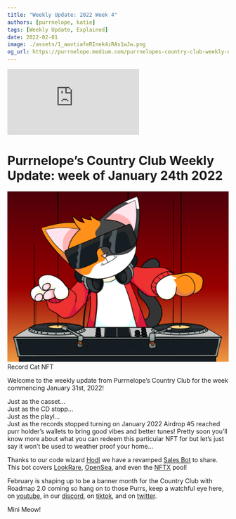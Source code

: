```yaml
---
title: "Weekly Update: 2022 Week 4"
authors: [purrnelope, katie]
tags: [Weekly Update, Explained]
date: 2022-02-01
image: ./assets/1_awvtiafeRInek4iRAs1wJw.png
og_url: https://purrnelope.medium.com/purrnelopes-country-club-weekly-update-week-of-january-24th-2022-2be602824220
---
```


<iframe src="https://www.youtube.com/embed/5Vh95pagGA8" title="YouTube video player" frameborder="0" allow="accelerometer; autoplay; clipboard-write; encrypted-media; gyroscope; picture-in-picture" allowFullScreen></iframe>

<!--truncate-->

# Purrnelope’s Country Club Weekly Update: week of January 24th 2022

![](./assets/1_awvtiafeRInek4iRAs1wJw.png)Record Cat NFT

Welcome to the weekly update from Purrnelope’s Country Club for the week commencing January 31st, 2022!

Just as the casset…  
Just as the CD stopp…  
Just as the playl…  
Just as the records stopped turning on January 2022 Airdrop #5 reached purr holder’s wallets to bring good vibes and better tunes! Pretty soon you’ll know more about what you can redeem this particular NFT for but let’s just say it won’t be used to weather proof your home…

Thanks to our code wizard [Hodl](https://twitter.com/hodl_pcc) we have a revamped [Sales Bot](https://twitter.com/botpcc1) to share. This bot covers [LookRare](https://looksrare.org/collections/0x9759226B2F8ddEFF81583e244Ef3bd13AAA7e4A1), [OpenSea](https://opensea.io/collection/purrnelopes-country-club), and even the [NFTX](https://nftx.io/vault/0xe581f272706581f9dcc362df3c7934e99192c492/info/) pool!

February is shaping up to be a banner month for the Country Club with Roadmap 2.0 coming so hang on to those Purrs, keep a watchful eye here, on [youtube](https://www.youtube.com/channel/UCDNEK69wV4wkYeIb-WTshUQ), in our [discord](https://discord.gg/nsfPECGPJt), on [tiktok](https://www.tiktok.com/@purrnelopescountryclub), and on [twitter](https://twitter.com/purrnelopescc).

Mini Meow!
